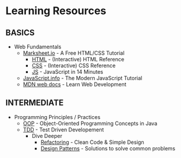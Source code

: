 # Learning Resources

## BASICS
* Web Fundamentals
    - [Marksheet.io](https://marksheet.io/) - A Free HTML/CSS Tutorial
         - [HTML](https://htmlreference.io/) - (Interactive) HTML Reference
         - [CSS](https://cssreference.io/) - (Interactive) CSS Reference
         - [JS](https://jgthms.com/javascript-in-14-minutes/) - JavaScript in 14 Minutes
    - [JavaScript.info](https://javascript.info/) - The Modern JavaScript Tutorial
    - [MDN web docs](https://developer.mozilla.org/en-US/docs/Learn) - Learn Web Development

## INTERMEDIATE
* Programming Principles / Practices
    - [OOP](https://docs.oracle.com/javase/tutorial/java/concepts/index.html) - Object-Oriented Programming Concepts in Java
    - [TDD](https://javacodehouse.com/blog/test-driven-development-tutorial/) - Test Driven Developement
        - Dive Deeper
            - [Refactoring](https://refactoring.guru/refactoring) - Clean Code & Simple Design
            - [Design Patterns](https://refactoring.guru/design-patterns) - Solutions to solve common problems
            